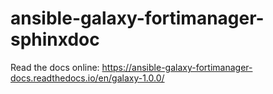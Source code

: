 # ansible-galaxy-fortimanager-sphinxdoc

Read the docs online: https://ansible-galaxy-fortimanager-docs.readthedocs.io/en/galaxy-1.0.0/
